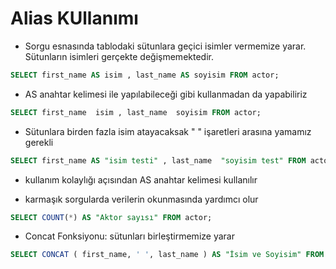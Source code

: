 # Alias KUllanımı

- Sorgu esnasında tablodaki sütunlara geçici isimler vermemize yarar. Sütunların isimleri gerçekte değişmemektedir. 

``` SQL
SELECT first_name AS isim , last_name AS soyisim FROM actor;
```
- AS anahtar kelimesi ile yapılabileceği gibi kullanmadan da yapabiliriz
``` SQL
SELECT first_name  isim , last_name  soyisim FROM actor;
```
- Sütunlara birden fazla isim atayacaksak " " işaretleri arasına yamamız gerekli
``` SQL
SELECT first_name AS "isim testi" , last_name  "soyisim test" FROM actor;
```
- kullanım kolaylığı açısından AS anahtar kelimesi kullanılır

- karmaşık sorgularda verilerin okunmasında yardımcı olur
``` SQL
SELECT COUNT(*) AS "Aktor sayısı" FROM actor;
```
- Concat Fonksiyonu: sütunları birleştirmemize yarar
``` SQL
SELECT CONCAT ( first_name, ' ', last_name ) AS "İsim ve Soyisim" FROM actor;
```

